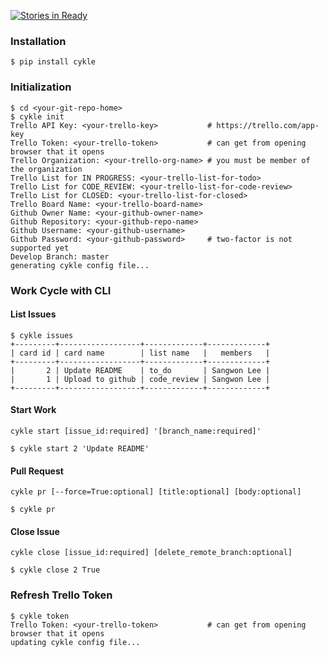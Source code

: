 [![Stories in Ready](https://badge.waffle.io/sangwonl/cykle.png?label=ready&title=Ready)](https://waffle.io/sangwonl/cykle)
### Installation
```
$ pip install cykle
```

### Initialization
```
$ cd <your-git-repo-home>
$ cykle init
Trello API Key: <your-trello-key>           # https://trello.com/app-key
Trello Token: <your-trello-token>           # can get from opening browser that it opens
Trello Organization: <your-trello-org-name> # you must be member of the organization
Trello List for IN PROGRESS: <your-trello-list-for-todo>
Trello List for CODE_REVIEW: <your-trello-list-for-code-review>
Trello List for CLOSED: <your-trello-list-for-closed>
Trello Board Name: <your-trello-board-name>
Github Owner Name: <your-github-owner-name>
Github Repository: <your-github-repo-name>
Github Username: <your-github-username>
Github Password: <your-github-password>     # two-factor is not supported yet
Develop Branch: master
generating cykle config file...

```

### Work Cycle with CLI
#### List Issues
```
$ cykle issues
+---------+------------------+-------------+-------------+
| card id | card name        | list name   |   members   |
+---------+------------------+-------------+-------------+
|       2 | Update README    | to_do       | Sangwon Lee |
|       1 | Upload to github | code_review | Sangwon Lee |
+---------+------------------+-------------+-------------+
```

#### Start Work
`cykle start [issue_id:required] '[branch_name:required]'`
```
$ cykle start 2 'Update README'
```

#### Pull Request
`cykle pr [--force=True:optional] [title:optional] [body:optional]`

```
$ cykle pr
```

#### Close Issue
`cykle close [issue_id:required] [delete_remote_branch:optional]`
```
$ cykle close 2 True
```

### Refresh Trello Token
```
$ cykle token
Trello Token: <your-trello-token>           # can get from opening browser that it opens
updating cykle config file...
```
